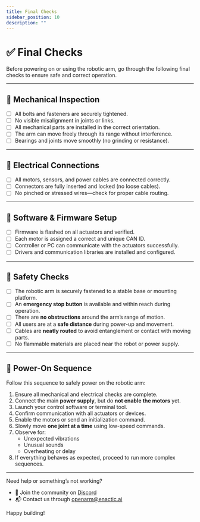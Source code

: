 ```yaml
---
title: Final Checks
sidebar_position: 10
description: ""
---
```


# ✅ Final Checks

Before powering on or using the robotic arm, go through the following final checks to ensure safe and correct operation.

---

## 🔩 Mechanical Inspection

- [ ] All bolts and fasteners are securely tightened.
- [ ] No visible misalignment in joints or links.
- [ ] All mechanical parts are installed in the correct orientation.
- [ ] The arm can move freely through its range without interference.
- [ ] Bearings and joints move smoothly (no grinding or resistance).

---

## 🔌 Electrical Connections

- [ ] All motors, sensors, and power cables are connected correctly.
- [ ] Connectors are fully inserted and locked (no loose cables).
- [ ] No pinched or stressed wires—check for proper cable routing.

---

## 🧠 Software & Firmware Setup

- [ ] Firmware is flashed on all actuators and verified.
- [ ] Each motor is assigned a correct and unique CAN ID.
- [ ] Controller or PC can communicate with the actuators successfully.
- [ ] Drivers and communication libraries are installed and configured.

---

## 🧯 Safety Checks

- [ ] The robotic arm is securely fastened to a stable base or mounting platform.
- [ ] An **emergency stop button** is available and within reach during operation.
- [ ] There are **no obstructions** around the arm’s range of motion.
- [ ] All users are at a **safe distance** during power-up and movement.
- [ ] Cables are **neatly routed** to avoid entanglement or contact with moving parts.
- [ ] No flammable materials are placed near the robot or power supply.
---
## 🔄 Power-On Sequence

Follow this sequence to safely power on the robotic arm:

1. Ensure all mechanical and electrical checks are complete.
2. Connect the main **power supply**, but do **not enable the motors** yet.
3. Launch your control software or terminal tool.
4. Confirm communication with all actuators or devices.
5. Enable the motors or send an initialization command.
6. Slowly move **one joint at a time** using low-speed commands.
7. Observe for:
   - Unexpected vibrations
   - Unusual sounds
   - Overheating or delay
8. If everything behaves as expected, proceed to run more complex sequences.

---

Need help or something’s not working?

- 💬 Join the community on [Discord](https://discord.gg/tpnKxHuJY3)
- 📬 Contact us through [openarm@enactic.ai](mailto:openarm@enactic.ai)

Happy building!
